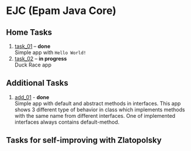 # EJC (Epam Java Core)

## Home Tasks
1. [task_01](https://github.com/Venreaver/EJC/tree/master/src/main/java/task_01) – **done**  
   Simple app with `Hello World!`
2. [task_02](https://github.com/Venreaver/EJC/tree/master/src/main/java/task_02) – **in progress**  
   Duck Race app

## Additional Tasks
1. [add_01](https://github.com/Venreaver/EJC/tree/master/src/main/java/add_01) - **done**  
   Simple app with default and abstract methods in interfaces.
   This app shows 3 different type of behavior in class which implements methods with the same name from different interfaces.
   One of implemented interfaces always contains default-method.

## Tasks for self-improving with Zlatopolsky

